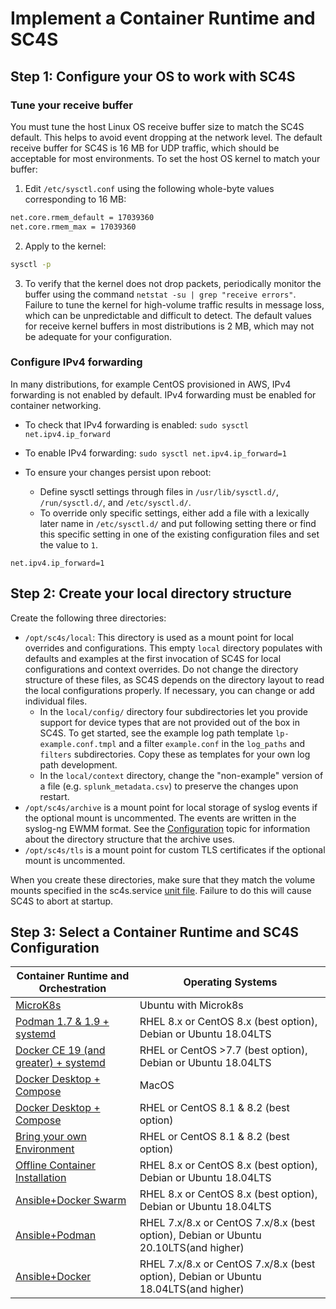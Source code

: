 
# Implement a Container Runtime and SC4S

## Step 1: Configure your OS to work with SC4S  
### Tune your receive buffer
You must tune the host Linux OS receive buffer size to match the SC4S default. This helps to avoid event dropping at the network level.
The default receive buffer for SC4S is 16 MB for UDP traffic, which should be acceptable for most environments. To set the host OS kernel to
match your buffer:

1. Edit `/etc/sysctl.conf` using the following whole-byte values corresponding to 16 MB:
```bash
net.core.rmem_default = 17039360
net.core.rmem_max = 17039360
```

2. Apply to the kernel:
```bash
sysctl -p
```

3. To verify that the kernel does not drop packets, periodically monitor the buffer using the command
`netstat -su | grep "receive errors"`. Failure to tune the kernel for high-volume traffic results in message loss, which can be 
unpredictable and difficult to detect. The default values for receive kernel buffers in most distributions is 2 MB,
which may not be adequate for your configuration. 

### Configure IPv4 forwarding

In many distributions, for example CentOS provisioned in AWS, IPv4 forwarding is not enabled by default.
IPv4 forwarding must be enabled for container networking.

* To check that IPv4 forwarding is enabled:
```sudo sysctl net.ipv4.ip_forward```

* To enable IPv4 forwarding:
```sudo sysctl net.ipv4.ip_forward=1```

* To ensure your changes persist upon reboot: 
  * Define sysctl settings through files in ```/usr/lib/sysctl.d/```, ```/run/sysctl.d/```, and ```/etc/sysctl.d/```. 
  * To override only specific settings, either add a file with a lexically later name in ```/etc/sysctl.d/``` and put following setting there or find this specific setting in one of the  existing configuration files and set the value to ```1```.

```
net.ipv4.ip_forward=1
```

## Step 2: Create your local directory structure

Create the following three directories:

* `/opt/sc4s/local`: This directory is used as a mount point for local overrides and configurations. This empty `local` directory populates with defaults and examples at the first invocation of SC4S for local configurations and context overrides. Do not change the directory structure of these files, as SC4S depends on the directory layout to read the local configurations properly. If necessary, you can change or add individual files.
  * In the `local/config/` directory four subdirectories let you provide support for device types
that are not provided out of the box in SC4S. To get started, see the example log path template `lp-example.conf.tmpl`
and a filter `example.conf` in the `log_paths` and `filters` subdirectories.  Copy these as templates for your own log path development.
  * In the `local/context` directory, change the "non-example" version of a file (e.g. `splunk_metadata.csv`) to preserve the changes
upon restart.
* `/opt/sc4s/archive` is a mount point for local storage of syslog events
if the optional mount is uncommented. The events are written in the syslog-ng EWMM format. See the [Configuration](https://splunk.github.io/splunk-connect-for-syslog/main/configuration/)
topic for information about the directory structure that the archive uses.
* `/opt/sc4s/tls` is a mount point for custom TLS certificates if the optional mount is uncommented.

When you create these directories, make sure that they match the volume mounts specified in the
sc4s.service [unit file](podman-systemd-general.md#unit-file). Failure to do this will cause SC4S to abort at startup.

## Step 3: Select a Container Runtime and SC4S Configuration

| Container Runtime and Orchestration                               | Operating Systems                                                                   |
|-------------------------------------------------------------------|-------------------------------------------------------------------------------------|
| [MicroK8s](k8s-microk8s.md)                                       | Ubuntu with Microk8s                                                                |
| [Podman 1.7 & 1.9 + systemd](podman-systemd-general.md)           | RHEL 8.x or CentOS 8.x (best option), Debian or Ubuntu 18.04LTS                     |
| [Docker CE 19 (and greater) + systemd](docker-systemd-general.md) | RHEL or CentOS >7.7 (best option), Debian or Ubuntu 18.04LTS                        |
| [Docker Desktop + Compose](docker-compose-MacOS.md)               | MacOS                                                                               |
| [Docker Desktop + Compose](docker-compose.md)                     | RHEL or CentOS 8.1 & 8.2 (best option)                                              |
| [Bring your own Environment](byoe-rhel8.md)                       | RHEL or CentOS 8.1 & 8.2 (best option)                                              |
| [Offline Container Installation](docker-podman-offline.md)        | RHEL 8.x or CentOS 8.x (best option), Debian or Ubuntu 18.04LTS                     |
| [Ansible+Docker Swarm](ansible-docker-swarm.md)                   | RHEL 8.x or CentOS 8.x (best option), Debian or Ubuntu 18.04LTS                     |
| [Ansible+Podman](ansible-docker-swarm.md)                         | RHEL 7.x/8.x or CentOS 7.x/8.x (best option), Debian or Ubuntu 20.10LTS(and higher) |
| [Ansible+Docker](ansible-docker-swarm.md)                         | RHEL 7.x/8.x or CentOS 7.x/8.x (best option), Debian or Ubuntu 18.04LTS(and higher) |
